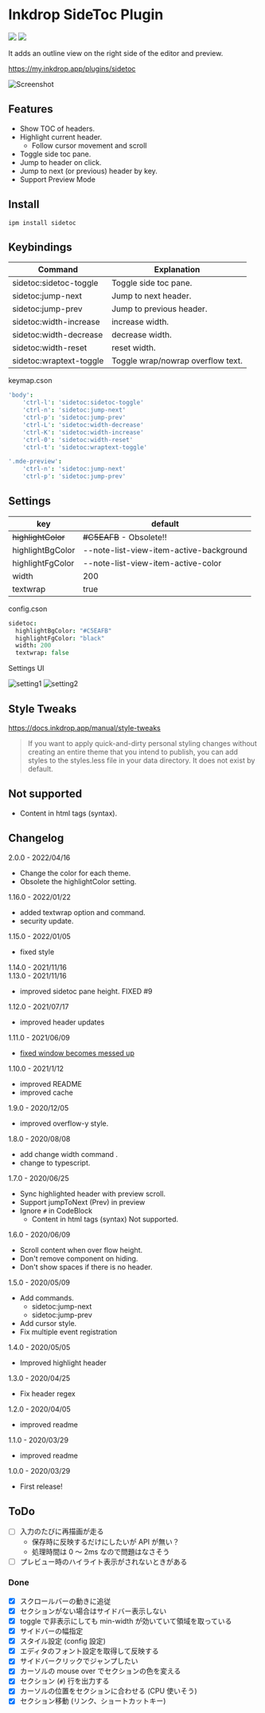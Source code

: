 # Inkdrop SideToc Plugin

![](https://inkdrop-plugin-badge.vercel.app/api/version/sidetoc)
![](https://inkdrop-plugin-badge.vercel.app/api/downloads/sidetoc)

It adds an outline view on the right side of the editor and preview.

https://my.inkdrop.app/plugins/sidetoc

![Screenshot](https://raw.githubusercontent.com/basyura/inkdrop-sidetoc/master/images/screenshot.png)

## Features

- Show TOC of headers.
- Highlight current header.
  - Follow cursor movement and scroll
- Toggle side toc pane.
- Jump to header on click.
- Jump to next (or previous) header by key.
- Support Preview Mode

## Install

```
ipm install sidetoc
```

## Keybindings

| Command                | Explanation                       |
| ---------------------- | --------------------------------- |
| sidetoc:sidetoc-toggle | Toggle side toc pane.             |
| sidetoc:jump-next      | Jump to next header.              |
| sidetoc:jump-prev      | Jump to previous header.          |
| sidetoc:width-increase | increase width.                   |
| sidetoc:width-decrease | decrease width.                   |
| sidetoc:width-reset    | reset width.                      |
| sidetoc:wraptext-toggle| Toggle wrap/nowrap overflow text. |




keymap.cson

```cson
'body':
    'ctrl-l': 'sidetoc:sidetoc-toggle'
    'ctrl-n': 'sidetoc:jump-next'
    'ctrl-p': 'sidetoc:jump-prev'
    'ctrl-L': 'sidetoc:width-decrease'
    'ctrl-K': 'sidetoc:width-increase'
    'ctrl-0': 'sidetoc:width-reset'
    'ctrl-t': 'sidetoc:wraptext-toggle'

'.mde-preview':
    'ctrl-n': 'sidetoc:jump-next'
    'ctrl-p': 'sidetoc:jump-prev'
```

## Settings

| key                | default                                 |
| ------------------ | --------------------------------------- |
| ~~highlightColor~~ | ~~#C5EAFB~~  - Obsolete!!                  |
| highlightBgColor   | --note-list-view-item-active-background |
| highlightFgColor   | --note-list-view-item-active-color      |
| width              | 200                                     |
| textwrap           | true                                    |

config.cson

```cson
sidetoc:
  highlightBgColor: "#C5EAFB"
  highlightFgColor: "black"
  width: 200
  textwrap: false
```

Settings UI


![setting1](https://raw.githubusercontent.com/basyura/inkdrop-sidetoc/master/images/setting1.png)
![setting2](https://raw.githubusercontent.com/basyura/inkdrop-sidetoc/master/images/setting2.png)

## Style Tweaks

https://docs.inkdrop.app/manual/style-tweaks

> If you want to apply quick-and-dirty personal styling changes without creating an entire theme that you intend to publish,
> you can add styles to the styles.less file in your data directory. It does not exist by default.

## Not supported

* Content in html tags (syntax).

## Changelog

2.0.0 -  2022/04/16

- Change the color for each theme.
- Obsolete the highlightColor setting.

1.16.0 -  2022/01/22

- added textwrap option and command.
- security update.

1.15.0 -  2022/01/05

- fixed style

1.14.0 - 2021/11/16  
1.13.0 - 2021/11/16

- improved sidetoc pane height. FIXED #9

1.12.0 - 2021/07/17

- improved header updates

1.11.0 - 2021/06/09

- [fixed window becomes messed up](https://forum.inkdrop.app/t/window-becomes-messed-up-when-exporting-to-pdf/2462/2)

1.10.0 - 2021/1/12

- improved README
- improved cache

1.9.0 - 2020/12/05

- improved overflow-y style.

1.8.0 - 2020/08/08

- add change width command .
- change to typescript.

1.7.0 - 2020/06/25

- Sync highlighted header with preview scroll.
- Support jumpToNext (Prev) in preview
- Ignore `#` in CodeBlock 
  - Content in html tags (syntax) Not supported.

1.6.0 - 2020/06/09

- Scroll content when over flow height.
- Don't remove component on hiding.
- Don't show spaces if there is no header.

1.5.0 - 2020/05/09

- Add commands.
  - sidetoc:jump-next
  - sidetoc:jump-prev
- Add cursor style.
- Fix multiple event registration

1.4.0 - 2020/05/05

- Improved highlight header

1.3.0 - 2020/04/25

- Fix header regex

1.2.0 - 2020/04/05

- improved readme

1.1.0 - 2020/03/29

- improved readme

1.0.0 - 2020/03/29

- First release!

## ToDo

- [ ] 入力のたびに再描画が走る
  - 保存時に反映するだけにしたいが API が無い？
  - 処理時間は 0 〜 2ms なので問題はなさそう
- [ ] プレビュー時のハイライト表示がされないときがある

### Done

- [x] スクロールバーの動きに追従
- [x] セクションがない場合はサイドバー表示しない
- [x] toggle で非表示にしても min-width が効いていて領域を取っている
- [x] サイドバーの幅指定
- [x] スタイル設定 (config 設定)
- [x] エディタのフォント設定を取得して反映する
- [x] サイドバークリックでジャンプしたい
- [x] カーソルの mouse over でセクションの色を変える
- [x] セクション (`#`) 行を出力する
- [x] カーソルの位置をセクションに合わせる (CPU 使いそう)
- [x] セクション移動 (リンク、ショートカットキー)
